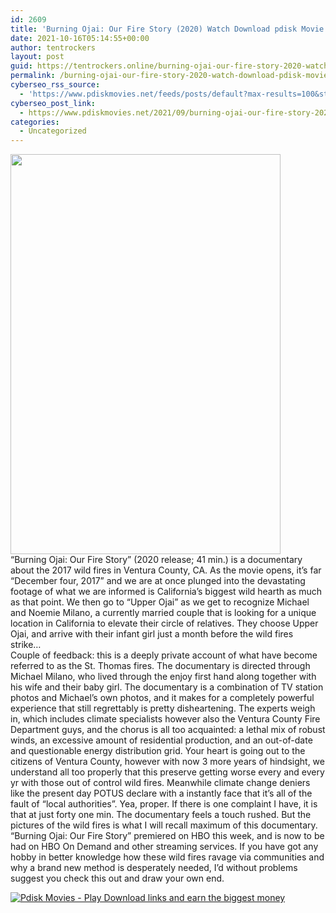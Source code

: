 ```yaml
---
id: 2609
title: 'Burning Ojai: Our Fire Story (2020) Watch Download pdisk Movie'
date: 2021-10-16T05:14:55+00:00
author: tentrockers
layout: post
guid: https://tentrockers.online/burning-ojai-our-fire-story-2020-watch-download-pdisk-movie/
permalink: /burning-ojai-our-fire-story-2020-watch-download-pdisk-movie/
cyberseo_rss_source:
  - 'https://www.pdiskmovies.net/feeds/posts/default?max-results=100&start-index=401'
cyberseo_post_link:
  - https://www.pdiskmovies.net/2021/09/burning-ojai-our-fire-story-2020-watch.html
categories:
  - Uncategorized
---
```

<div class="separator">
  <a href="https://1.bp.blogspot.com/-X2WDHzQcsLU/YUIuYSR0vnI/AAAAAAAAAIY/_lZ6j-nQPIUzu6okmwiurCqIIZJDbuJOACLcBGAsYHQ/s1200/wfqfw.jpg" imageanchor="1"><img loading="lazy" border="0" data-original-height="1200" data-original-width="810" height="640" src="https://1.bp.blogspot.com/-X2WDHzQcsLU/YUIuYSR0vnI/AAAAAAAAAIY/_lZ6j-nQPIUzu6okmwiurCqIIZJDbuJOACLcBGAsYHQ/w432-h640/wfqfw.jpg" width="432" /></a>
</div>

<div>
  <span>&#8220;Burning Ojai: Our Fire Story&#8221; (2020 release; 41 min.) is a documentary about the 2017 wild fires in Ventura County, CA. As the movie opens, it&#8217;s far &#8220;December four, 2017&#8221; and we are at once plunged into the devastating footage of what we are informed is California&#8217;s biggest wild hearth as much as that point. We then go to &#8220;Upper Ojai&#8221; as we get to recognize Michael and Noemie Milano, a currently married couple that is looking for a unique location in California to elevate their circle of relatives. They choose Upper Ojai, and arrive with their infant girl just a month before the wild fires strike&#8230;</span>
</div>

<div>
  <span>Couple of feedback: this is a deeply private account of what have become referred to as the St. Thomas fires. The documentary is directed through Michael Milano, who lived through the enjoy first hand along together with his wife and their baby girl. The documentary is a combination of TV station photos and Michael&#8217;s own photos, and it makes for a completely powerful experience that still regrettably is pretty disheartening. The experts weigh in, which includes climate specialists however also the Ventura County Fire Department guys, and the chorus is all too acquainted: a lethal mix of robust winds, an excessive amount of residential production, and an out-of-date and questionable energy distribution grid. Your heart is going out to the citizens of Ventura County, however with now 3 more years of hindsight, we understand all too properly that this preserve getting worse every and every yr with those out of control wild fires. Meanwhile climate change deniers like the present day POTUS declare with a instantly face that it&#8217;s all of the fault of &#8220;local authorities&#8221;. Yea, proper. If there is one complaint I have, it is that at just forty one min. The documentary feels a touch rushed. But the pictures of the wild fires is what I will recall maximum of this documentary.</span>
</div>

<div>
  <span>&#8220;Burning Ojai: Our Fire Story&#8221; premiered on HBO this week, and is now to be had on HBO On Demand and other streaming services. If you have got any hobby in better knowledge how these wild fires ravage via communities and why a brand new method is desperately needed, I&#8217;d without problems suggest you check this out and draw your own end.</span>
</div>

[![](https://1.bp.blogspot.com/-KJZYdQTn3nw/YS8VdIdXMyI/AAAAAAAAaw4/BR8dsGkpxw0T8C_4G4ALfMA7cP79KN3kwCLcBGAsYHQ/w400-h58/play_download_buttuons-removebg-preview.png "Pdisk Movies - Play Download links and earn the biggest money")](https://pdisklink.com/1/bnYybDMxMDAwOTZx?dn=1)